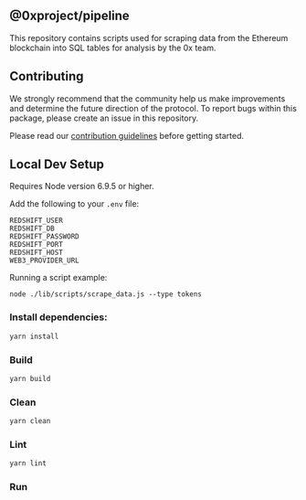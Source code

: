 ## @0xproject/pipeline

This repository contains scripts used for scraping data from the Ethereum blockchain into SQL tables for analysis by the 0x team.

## Contributing

We strongly recommend that the community help us make improvements and determine the future direction of the protocol. To report bugs within this package, please create an issue in this repository.

Please read our [contribution guidelines](../../CONTRIBUTING.md) before getting started.

## Local Dev Setup

Requires Node version 6.9.5 or higher.

Add the following to your `.env` file:

```
REDSHIFT_USER
REDSHIFT_DB
REDSHIFT_PASSWORD
REDSHIFT_PORT
REDSHIFT_HOST
WEB3_PROVIDER_URL
```

Running a script example:

```
node ./lib/scripts/scrape_data.js --type tokens
```

### Install dependencies:

```bash
yarn install
```

### Build

```bash
yarn build
```

### Clean

```bash
yarn clean
```

### Lint

```bash
yarn lint
```

### Run
